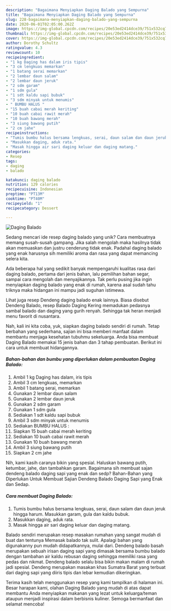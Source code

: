 ```yaml
---
description: "Bagaimana Menyiapkan Daging Balado yang Sempurna"
title: "Bagaimana Menyiapkan Daging Balado yang Sempurna"
slug: 228-bagaimana-menyiapkan-daging-balado-yang-sempurna
date: 2020-06-01T02:05:00.262Z
image: https://img-global.cpcdn.com/recipes/20e53ed2414dce39/751x532cq70/daging-balado-foto-resep-utama.jpg
thumbnail: https://img-global.cpcdn.com/recipes/20e53ed2414dce39/751x532cq70/daging-balado-foto-resep-utama.jpg
cover: https://img-global.cpcdn.com/recipes/20e53ed2414dce39/751x532cq70/daging-balado-foto-resep-utama.jpg
author: Dorothy Schultz
ratingvalue: 4.3
reviewcount: 10
recipeingredient:
- "1 kg Daging has dalam iris tipis"
- "3 cm lengkuas memarkan"
- "1 batang serai memarkan"
- "2 lembar daun salam"
- "2 lembar daun jeruk"
- "2 sdm garam"
- "1 sdm gula"
- "1 sdt kaldu sapi bubuk"
- "3 sdm minyak untuk menumis"
- " BUMBU HALUS "
- "15 buah cabai merah keriting"
- "10 buah cabai rawit merah"
- "10 buah bawang merah"
- "3 siung bawang putih"
- "2 cm jahe"
recipeinstructions:
- "Tumis bumbu halus bersama lengkuas, serai, daun salam dan daun jeruk hingga harum. Masukkan garam, gula dan kaldu bubuk."
- "Masukkan daging, aduk rata."
- "Masak hingga air sari daging keluar dan daging matang."
categories:
- Resep
tags:
- daging
- balado

katakunci: daging balado 
nutrition: 129 calories
recipecuisine: Indonesian
preptime: "PT13M"
cooktime: "PT40M"
recipeyield: "1"
recipecategory: Dessert

---
```



![Daging Balado](https://img-global.cpcdn.com/recipes/20e53ed2414dce39/751x532cq70/daging-balado-foto-resep-utama.jpg)

Sedang mencari ide resep daging balado yang unik? Cara membuatnya memang susah-susah gampang. Jika salah mengolah maka hasilnya tidak akan memuaskan dan justru cenderung tidak enak. Padahal daging balado yang enak harusnya sih memiliki aroma dan rasa yang dapat memancing selera kita.

Ada beberapa hal yang sedikit banyak mempengaruhi kualitas rasa dari daging balado, pertama dari jenis bahan, lalu pemilihan bahan segar, sampai cara mengolah dan menyajikannya. Tak perlu pusing jika ingin menyiapkan daging balado yang enak di rumah, karena asal sudah tahu triknya maka hidangan ini mampu jadi suguhan istimewa.

Lihat juga resep Dendeng daging balado enak lainnya. Biasa disebut Dendeng Balado, resep Balado Daging Kering memadukan pedasnya sambal balado dan daging yang gurih renyah. Sehingga tak heran menjadi menu favorit di nusantara.


Nah, kali ini kita coba, yuk, siapkan daging balado sendiri di rumah. Tetap berbahan yang sederhana, sajian ini bisa memberi manfaat dalam membantu menjaga kesehatan tubuhmu sekeluarga. Anda bisa membuat Daging Balado memakai 15 jenis bahan dan 3 tahap pembuatan. Berikut ini cara untuk membuat hidangannya.

<!--inarticleads1-->

##### Bahan-bahan dan bumbu yang diperlukan dalam pembuatan Daging Balado:

1. Ambil 1 kg Daging has dalam, iris tipis
1. Ambil 3 cm lengkuas, memarkan
1. Ambil 1 batang serai, memarkan
1. Gunakan 2 lembar daun salam
1. Gunakan 2 lembar daun jeruk
1. Gunakan 2 sdm garam
1. Gunakan 1 sdm gula
1. Sediakan 1 sdt kaldu sapi bubuk
1. Ambil 3 sdm minyak untuk menumis
1. Sediakan  BUMBU HALUS :
1. Siapkan 15 buah cabai merah keriting
1. Sediakan 10 buah cabai rawit merah
1. Gunakan 10 buah bawang merah
1. Ambil 3 siung bawang putih
1. Siapkan 2 cm jahe


Nih, kami kasih caranya bikin yang spesial. Haluskan bawang putih, ketumbar, jahe, dan tambahkan garam. Bagaimana sih membuat sajan dendeng balado daging sapi yang enak dan sedp? Bahan-Bahan yang Diperlukan Untuk Membuat Sajian Dendeng Balado Daging Sapi yang Enak dan Sedap. 

<!--inarticleads2-->

##### Cara membuat Daging Balado:

1. Tumis bumbu halus bersama lengkuas, serai, daun salam dan daun jeruk hingga harum. Masukkan garam, gula dan kaldu bubuk.
1. Masukkan daging, aduk rata.
1. Masak hingga air sari daging keluar dan daging matang.


Balado sendiri merupakan resep masakan rumahan yang sangat mudah di buat dan tentunya Memasak balado tak sulit. Apalagi bahan yang digunakanny pun mudah didapatkannya, mulai dari. Dendeng balado basah merupakan sebuah irisan daging sapi yang dimasak bersama bumbu balado dengan tambahan air kaldu rebusan daging sehingga memiliki rasa yang pedas dan nikmat. Dendeng balado selalu bisa bikin makan malam di rumah jadi spesial. Dendeng merupakan masakan khas Sumatra Barat yang terbuat dari daging sapi yang diiris tipis dan lebar kemudian dikeringkan. 

Terima kasih telah menggunakan resep yang kami tampilkan di halaman ini. Besar harapan kami, olahan Daging Balado yang mudah di atas dapat membantu Anda menyiapkan makanan yang lezat untuk keluarga/teman ataupun menjadi inspirasi dalam berbisnis kuliner. Semoga bermanfaat dan selamat mencoba!
